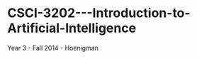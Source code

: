 CSCI-3202---Introduction-to-Artificial-Intelligence
===================================================

Year 3 - Fall 2014 - Hoenigman
